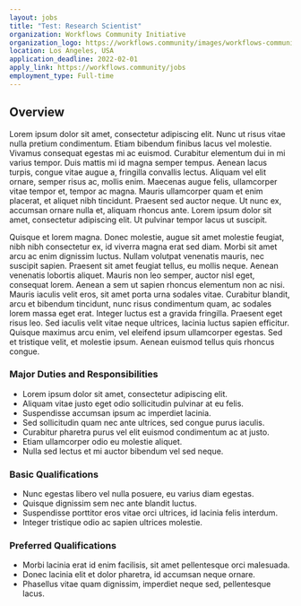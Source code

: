 ```yaml
---
layout: jobs
title: "Test: Research Scientist"
organization: Workflows Community Initiative
organization_logo: https://workflows.community/images/workflows-community-logo-horizontal.png
location: Los Angeles, USA
application_deadline: 2022-02-01
apply_link: https://workflows.community/jobs
employment_type: Full-time
---
```


## Overview

Lorem ipsum dolor sit amet, consectetur adipiscing elit. Nunc ut risus vitae nulla pretium condimentum. Etiam bibendum finibus lacus vel molestie. Vivamus consequat egestas mi ac euismod. Curabitur elementum dui in mi varius tempor. Duis mattis mi id magna semper tempus. Aenean lacus turpis, congue vitae augue a, fringilla convallis lectus. Aliquam vel elit ornare, semper risus ac, mollis enim. Maecenas augue felis, ullamcorper vitae tempor et, tempor ac magna. Mauris ullamcorper quam et enim placerat, et aliquet nibh tincidunt. Praesent sed auctor neque. Ut nunc ex, accumsan ornare nulla et, aliquam rhoncus ante. Lorem ipsum dolor sit amet, consectetur adipiscing elit. Ut pulvinar tempor lacus ut suscipit.

Quisque et lorem magna. Donec molestie, augue sit amet molestie feugiat, nibh nibh consectetur ex, id viverra magna erat sed diam. Morbi sit amet arcu ac enim dignissim luctus. Nullam volutpat venenatis mauris, nec suscipit sapien. Praesent sit amet feugiat tellus, eu mollis neque. Aenean venenatis lobortis aliquet. Mauris non leo semper, auctor nisl eget, consequat lorem. Aenean a sem ut sapien rhoncus elementum non ac nisi. Mauris iaculis velit eros, sit amet porta urna sodales vitae. Curabitur blandit, arcu et bibendum tincidunt, nunc risus condimentum quam, ac sodales lorem massa eget erat. Integer luctus est a gravida fringilla. Praesent eget risus leo. Sed iaculis velit vitae neque ultrices, lacinia luctus sapien efficitur. Quisque maximus arcu enim, vel eleifend ipsum ullamcorper egestas. Sed et tristique velit, et molestie ipsum. Aenean euismod tellus quis rhoncus congue.

### Major Duties and Responsibilities

- Lorem ipsum dolor sit amet, consectetur adipiscing elit.
- Aliquam vitae justo eget odio sollicitudin pulvinar at eu felis.
- Suspendisse accumsan ipsum ac imperdiet lacinia.
- Sed sollicitudin quam nec ante ultrices, sed congue purus iaculis.
- Curabitur pharetra purus vel elit euismod condimentum ac at justo.
- Etiam ullamcorper odio eu molestie aliquet.
- Nulla sed lectus et mi auctor bibendum vel sed neque.

### Basic Qualifications

- Nunc egestas libero vel nulla posuere, eu varius diam egestas.
- Quisque dignissim sem nec ante blandit luctus.
- Suspendisse porttitor eros vitae orci ultrices, id lacinia felis interdum.
- Integer tristique odio ac sapien ultrices molestie.

### Preferred Qualifications

- Morbi lacinia erat id enim facilisis, sit amet pellentesque orci malesuada.
- Donec lacinia elit et dolor pharetra, id accumsan neque ornare.
- Phasellus vitae quam dignissim, imperdiet neque sed, pellentesque lacus.
